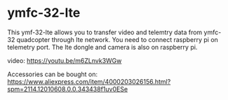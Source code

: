 # ymfc-32-lte
This ymf-32-lte allows you to transfer video and telemtry data from ymfc-32 quadcopter through lte network. You need to connect raspberry pi on telemetry port. The lte dongle and camera is also on raspberry pi.

video:
https://youtu.be/m6ZLnvk3WGw

Accessories can be bought on:
https://www.aliexpress.com/item/4000203026156.html?spm=2114.12010608.0.0.343438f1uv0ESe
